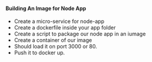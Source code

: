 #### Building An Image for Node App

- Create a micro-service for node-app
- Create a dockerfile inside your app folder
- Create a script to package our node app in an iumage
- Create a container of our image
- Should load it on port 3000 or 80.
- Push it to docker up.